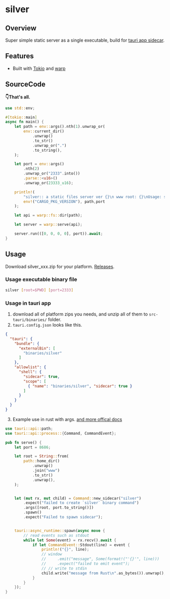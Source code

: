 # silver

## Overview
Super simple static server as a single executable, build for [tauri app sidecar](https://tauri.app/zh/v1/guides/building/sidecar/).

## Features
- Built with [Tokio](https://github.com/tokio-rs/tokio) and [warp](https://github.com/seanmonstar/warp)


## SourceCode

**👇That's all.**

```rust
use std::env;

#[tokio::main]
async fn main() {
    let path = env::args().nth(1).unwrap_or(
        env::current_dir()
            .unwrap()
            .to_str()
            .unwrap_or(".")
            .to_string(),
    );

    let port = env::args()
        .nth(2)
        .unwrap_or("2333".into())
        .parse::<u16>()
        .unwrap_or(23333_u16);

    println!(
        "silver:: a static files server ver {}\n www root: {}\nUsage: silver [root_dir=$PWD] [port=2333]\nhttp://0.0.0.0:{}\n",
        env!("CARGO_PKG_VERSION"), path,port
    );

    let api = warp::fs::dir(path);

    let server = warp::serve(api);

    server.run(([0, 0, 0, 0], port)).await;
}

```

## Usage

Download silver_xxx.zip for your platform. [Releases](https://github.com/charlzyx/silver/releases).

### Usage executable binary file

```sh
silver [root=$PWD] [port=2333]
```



### Usage in tauri app
1. download all of platform zips you needs, and unzip all of them to `src-tauri/binaries/` folder.
2. `tauri.config.json` looks like this.

```json
{
  "tauri": {
    "bundle": {
      "externalBin": [
        "binaries/silver"
      ]
    },
    "allowlist": {
      "shell": {
        "sidecar": true,
        "scope": [
          { "name": "binaries/silver", "sidecar": true }
        ]
      }
    }
  }
}
```

3. Example use in rust with args. [and more offical docs](https://tauri.app/zh/v1/guides/building/sidecar/)

```rust
use tauri::api::path;
use tauri::api::process::{Command, CommandEvent};

pub fn serve() {
    let port = 8686;

    let root = String::from(
        path::home_dir()
            .unwrap()
            .join("www")
            .to_str()
            .unwrap(),
    );


    let (mut rx, mut child) = Command::new_sidecar("silver")
        .expect("failed to create `silver` binary command")
        .args([root, port.to_string()])
        .spawn()
        .expect("Failed to spawn sidecar");


    tauri::async_runtime::spawn(async move {
        // read events such as stdout
        while let Some(event) = rx.recv().await {
            if let CommandEvent::Stdout(line) = event {
                println!("{}", line);
                // window
                //     .emit("message", Some(format!("'{}'", line)))
                //     .expect("failed to emit event");
                // // write to stdin
                child.write("message from Rust\n".as_bytes()).unwrap();
            }
        }
    });
}
```
